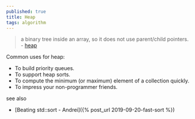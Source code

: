 ```yaml
---
published: true
title: Heap
tags: algorithm
---
```

> a binary tree inside an array, so it does not use parent/child pointers. - [heap](https://aquarchitect.github.io/swift-algorithm-club/Heap/)

Common uses for heap:
- To build priority queues.
- To support heap sorts.
- To compute the minimum (or maximum) element of a collection quickly.
- To impress your non-programmer friends.

see also
- [Beating std::sort - Andrei]({% post_url 2019-09-20-fast-sort %})